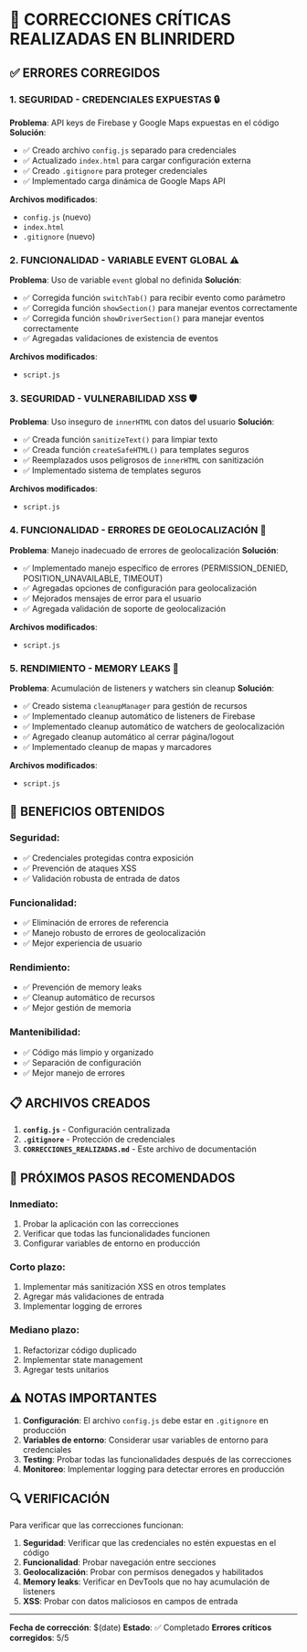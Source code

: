 # 🔧 **CORRECCIONES CRÍTICAS REALIZADAS EN BLINRIDERD**

## ✅ **ERRORES CORREGIDOS**

### **1. SEGURIDAD - CREDENCIALES EXPUESTAS** 🔒
**Problema**: API keys de Firebase y Google Maps expuestas en el código
**Solución**:
- ✅ Creado archivo `config.js` separado para credenciales
- ✅ Actualizado `index.html` para cargar configuración externa
- ✅ Creado `.gitignore` para proteger credenciales
- ✅ Implementado carga dinámica de Google Maps API

**Archivos modificados**:
- `config.js` (nuevo)
- `index.html`
- `.gitignore` (nuevo)

### **2. FUNCIONALIDAD - VARIABLE EVENT GLOBAL** ⚠️
**Problema**: Uso de variable `event` global no definida
**Solución**:
- ✅ Corregida función `switchTab()` para recibir evento como parámetro
- ✅ Corregida función `showSection()` para manejar eventos correctamente
- ✅ Corregida función `showDriverSection()` para manejar eventos correctamente
- ✅ Agregadas validaciones de existencia de eventos

**Archivos modificados**:
- `script.js`

### **3. SEGURIDAD - VULNERABILIDAD XSS** 🛡️
**Problema**: Uso inseguro de `innerHTML` con datos del usuario
**Solución**:
- ✅ Creada función `sanitizeText()` para limpiar texto
- ✅ Creada función `createSafeHTML()` para templates seguros
- ✅ Reemplazados usos peligrosos de `innerHTML` con sanitización
- ✅ Implementado sistema de templates seguros

**Archivos modificados**:
- `script.js`

### **4. FUNCIONALIDAD - ERRORES DE GEOLOCALIZACIÓN** 📍
**Problema**: Manejo inadecuado de errores de geolocalización
**Solución**:
- ✅ Implementado manejo específico de errores (PERMISSION_DENIED, POSITION_UNAVAILABLE, TIMEOUT)
- ✅ Agregadas opciones de configuración para geolocalización
- ✅ Mejorados mensajes de error para el usuario
- ✅ Agregada validación de soporte de geolocalización

**Archivos modificados**:
- `script.js`

### **5. RENDIMIENTO - MEMORY LEAKS** 🧹
**Problema**: Acumulación de listeners y watchers sin cleanup
**Solución**:
- ✅ Creado sistema `cleanupManager` para gestión de recursos
- ✅ Implementado cleanup automático de listeners de Firebase
- ✅ Implementado cleanup automático de watchers de geolocalización
- ✅ Agregado cleanup automático al cerrar página/logout
- ✅ Implementado cleanup de mapas y marcadores

**Archivos modificados**:
- `script.js`

## 🎯 **BENEFICIOS OBTENIDOS**

### **Seguridad**:
- ✅ Credenciales protegidas contra exposición
- ✅ Prevención de ataques XSS
- ✅ Validación robusta de entrada de datos

### **Funcionalidad**:
- ✅ Eliminación de errores de referencia
- ✅ Manejo robusto de errores de geolocalización
- ✅ Mejor experiencia de usuario

### **Rendimiento**:
- ✅ Prevención de memory leaks
- ✅ Cleanup automático de recursos
- ✅ Mejor gestión de memoria

### **Mantenibilidad**:
- ✅ Código más limpio y organizado
- ✅ Separación de configuración
- ✅ Mejor manejo de errores

## 📋 **ARCHIVOS CREADOS**

1. **`config.js`** - Configuración centralizada
2. **`.gitignore`** - Protección de credenciales
3. **`CORRECCIONES_REALIZADAS.md`** - Este archivo de documentación

## 🚀 **PRÓXIMOS PASOS RECOMENDADOS**

### **Inmediato**:
1. Probar la aplicación con las correcciones
2. Verificar que todas las funcionalidades funcionen
3. Configurar variables de entorno en producción

### **Corto plazo**:
1. Implementar más sanitización XSS en otros templates
2. Agregar más validaciones de entrada
3. Implementar logging de errores

### **Mediano plazo**:
1. Refactorizar código duplicado
2. Implementar state management
3. Agregar tests unitarios

## ⚠️ **NOTAS IMPORTANTES**

1. **Configuración**: El archivo `config.js` debe estar en `.gitignore` en producción
2. **Variables de entorno**: Considerar usar variables de entorno para credenciales
3. **Testing**: Probar todas las funcionalidades después de las correcciones
4. **Monitoreo**: Implementar logging para detectar errores en producción

## 🔍 **VERIFICACIÓN**

Para verificar que las correcciones funcionan:

1. **Seguridad**: Verificar que las credenciales no estén expuestas en el código
2. **Funcionalidad**: Probar navegación entre secciones
3. **Geolocalización**: Probar con permisos denegados y habilitados
4. **Memory leaks**: Verificar en DevTools que no hay acumulación de listeners
5. **XSS**: Probar con datos maliciosos en campos de entrada

---

**Fecha de corrección**: $(date)
**Estado**: ✅ Completado
**Errores críticos corregidos**: 5/5
